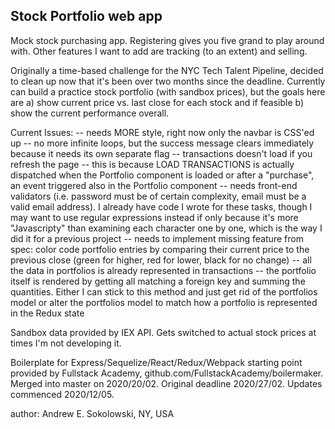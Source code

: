 ## Stock Portfolio web app

Mock stock purchasing app. Registering gives you five grand to play around with.
Other features I want to add are tracking (to an extent) and selling.

Originally a time-based challenge for the NYC Tech Talent Pipeline, decided to
clean up now that it's been over two months since the deadline.  Currently
can build a practice stock portfolio (with sandbox prices), but the goals here
are a) show current price vs. last close for each stock and if feasible b)
show the current performance overall.

Current Issues:
  -- needs MORE style, right now only the navbar is CSS'ed up
  -- no more infinite loops, but the success message clears immediately because
     it needs its own separate flag
  -- transactions doesn't load if you refresh the page -- this is because LOAD
     TRANSACTIONS is actually dispatched when the Portfolio component is loaded
     or after a "purchase", an event triggered also in the Portfolio component
  -- needs front-end validators (i.e. password must be of certain complexity,
     email must be a valid email address). I already have code I wrote for
     these tasks, though I may want to use regular expressions instead if only
     because it's more "Javascripty" than examining each character one by one,
     which is the way I did it for a previous project
  -- needs to implement missing feature from spec: color code portfolio entries
     by comparing their current price to the previous close (green for higher,
     red for lower, black for no change)
  -- all the data in portfolios is already represented in transactions -- the
     portfolio itself is rendered by getting all matching a foreign key
     and summing the quantities. Either I can stick to this method and just
     get rid of the portfolios model or alter the portfolios model to match
     how a portfolio is represented in the Redux state

Sandbox data provided by IEX API. Gets switched to actual stock prices at times
I'm not developing it.

Boilerplate for Express/Sequelize/React/Redux/Webpack starting point provided
by Fullstack Academy, github.com/FullstackAcademy/boilermaker.  Merged into
master on 2020/20/02. Original deadline 2020/27/02. Updates commenced
2020/12/05.

author: Andrew E. Sokolowski, NY, USA
